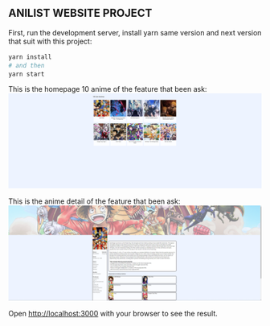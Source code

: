## ANILIST WEBSITE PROJECT

First, run the development server, install yarn same version and next version that suit with this project:

```bash
yarn install
# and then
yarn start
```

This is the homepage 10 anime of the feature that been ask:
![Alt text](image-2.png)

This is the anime detail of the feature that been ask:
![Alt text](image-3.png)

Open [http://localhost:3000](http://localhost:3000) with your browser to see the result.
